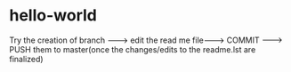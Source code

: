 # hello-world
Try the creation of branch ---> edit the read me file---> COMMIT ---> PUSH them to master(once the changes/edits to the readme.lst are finalized)
